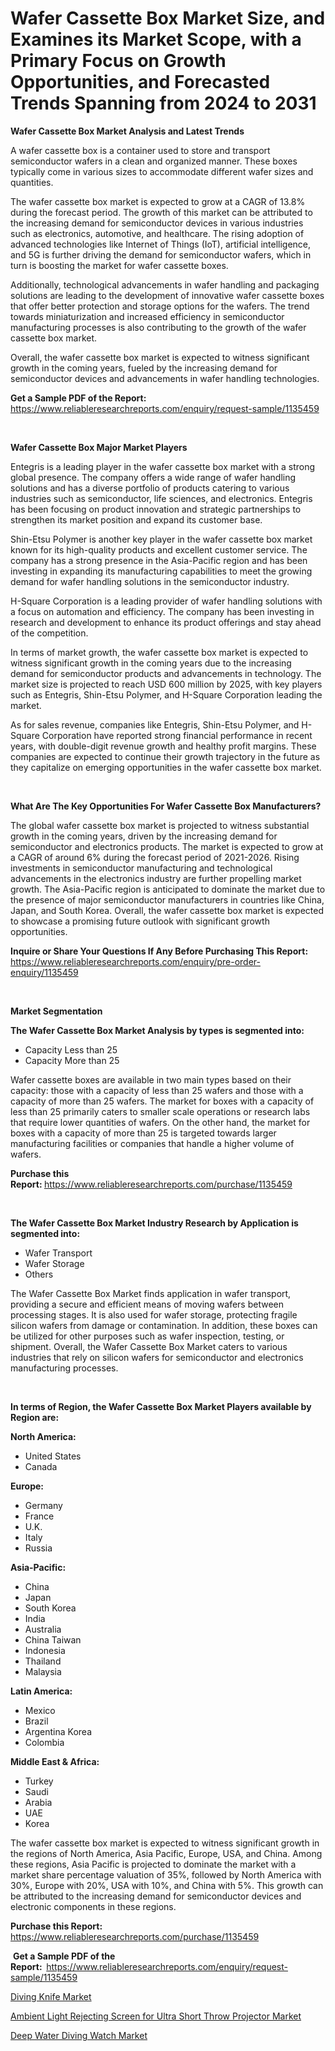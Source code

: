 <p><h1>Wafer Cassette Box Market Size, and Examines its Market Scope, with a Primary Focus on Growth Opportunities, and Forecasted Trends Spanning from 2024 to 2031</h1></p><p><strong>Wafer Cassette Box Market Analysis and Latest Trends</strong></p>
<p><p>A wafer cassette box is a container used to store and transport semiconductor wafers in a clean and organized manner. These boxes typically come in various sizes to accommodate different wafer sizes and quantities.</p><p>The wafer cassette box market is expected to grow at a CAGR of 13.8% during the forecast period. The growth of this market can be attributed to the increasing demand for semiconductor devices in various industries such as electronics, automotive, and healthcare. The rising adoption of advanced technologies like Internet of Things (IoT), artificial intelligence, and 5G is further driving the demand for semiconductor wafers, which in turn is boosting the market for wafer cassette boxes.</p><p>Additionally, technological advancements in wafer handling and packaging solutions are leading to the development of innovative wafer cassette boxes that offer better protection and storage options for the wafers. The trend towards miniaturization and increased efficiency in semiconductor manufacturing processes is also contributing to the growth of the wafer cassette box market.</p><p>Overall, the wafer cassette box market is expected to witness significant growth in the coming years, fueled by the increasing demand for semiconductor devices and advancements in wafer handling technologies.</p></p>
<p><strong>Get a Sample PDF of the Report:&nbsp;</strong> <a href="https://www.reliableresearchreports.com/enquiry/request-sample/1135459">https://www.reliableresearchreports.com/enquiry/request-sample/1135459</a></p>
<p>&nbsp;</p>
<p><strong>Wafer Cassette Box Major Market Players</strong></p>
<p><p>Entegris is a leading player in the wafer cassette box market with a strong global presence. The company offers a wide range of wafer handling solutions and has a diverse portfolio of products catering to various industries such as semiconductor, life sciences, and electronics. Entegris has been focusing on product innovation and strategic partnerships to strengthen its market position and expand its customer base.</p><p>Shin-Etsu Polymer is another key player in the wafer cassette box market known for its high-quality products and excellent customer service. The company has a strong presence in the Asia-Pacific region and has been investing in expanding its manufacturing capabilities to meet the growing demand for wafer handling solutions in the semiconductor industry.</p><p>H-Square Corporation is a leading provider of wafer handling solutions with a focus on automation and efficiency. The company has been investing in research and development to enhance its product offerings and stay ahead of the competition.</p><p>In terms of market growth, the wafer cassette box market is expected to witness significant growth in the coming years due to the increasing demand for semiconductor products and advancements in technology. The market size is projected to reach USD 600 million by 2025, with key players such as Entegris, Shin-Etsu Polymer, and H-Square Corporation leading the market.</p><p>As for sales revenue, companies like Entegris, Shin-Etsu Polymer, and H-Square Corporation have reported strong financial performance in recent years, with double-digit revenue growth and healthy profit margins. These companies are expected to continue their growth trajectory in the future as they capitalize on emerging opportunities in the wafer cassette box market.</p></p>
<p>&nbsp;</p>
<p><strong>What Are The Key Opportunities For Wafer Cassette Box Manufacturers?</strong></p>
<p><p>The global wafer cassette box market is projected to witness substantial growth in the coming years, driven by the increasing demand for semiconductor and electronics products. The market is expected to grow at a CAGR of around 6% during the forecast period of 2021-2026. Rising investments in semiconductor manufacturing and technological advancements in the electronics industry are further propelling market growth. The Asia-Pacific region is anticipated to dominate the market due to the presence of major semiconductor manufacturers in countries like China, Japan, and South Korea. Overall, the wafer cassette box market is expected to showcase a promising future outlook with significant growth opportunities.</p></p>
<p><strong>Inquire or Share Your Questions If Any Before Purchasing This Report:</strong> <a href="https://www.reliableresearchreports.com/enquiry/pre-order-enquiry/1135459">https://www.reliableresearchreports.com/enquiry/pre-order-enquiry/1135459</a></p>
<p>&nbsp;</p>
<p><strong>Market Segmentation</strong></p>
<p><strong>The Wafer Cassette Box Market Analysis by types is segmented into:</strong></p>
<p><ul><li>Capacity Less than 25</li><li>Capacity More than 25</li></ul></p>
<p><p>Wafer cassette boxes are available in two main types based on their capacity: those with a capacity of less than 25 wafers and those with a capacity of more than 25 wafers. The market for boxes with a capacity of less than 25 primarily caters to smaller scale operations or research labs that require lower quantities of wafers. On the other hand, the market for boxes with a capacity of more than 25 is targeted towards larger manufacturing facilities or companies that handle a higher volume of wafers.</p></p>
<p><strong>Purchase this Report:&nbsp;</strong><a href="https://www.reliableresearchreports.com/purchase/1135459">https://www.reliableresearchreports.com/purchase/1135459</a></p>
<p>&nbsp;</p>
<p><strong>The Wafer Cassette Box Market Industry Research by Application is segmented into:</strong></p>
<p><ul><li>Wafer Transport</li><li>Wafer Storage</li><li>Others</li></ul></p>
<p><p>The Wafer Cassette Box Market finds application in wafer transport, providing a secure and efficient means of moving wafers between processing stages. It is also used for wafer storage, protecting fragile silicon wafers from damage or contamination. In addition, these boxes can be utilized for other purposes such as wafer inspection, testing, or shipment. Overall, the Wafer Cassette Box Market caters to various industries that rely on silicon wafers for semiconductor and electronics manufacturing processes.</p></p>
<p>&nbsp;</p>
<p><strong>In terms of Region, the Wafer Cassette Box Market Players available by Region are:</strong></p>
<p>
    <p> <strong> North America: </strong>
        <ul>
            <li>United States</li>
            <li>Canada</li>
        </ul>
        </p> 
    <p> <strong> Europe: </strong>
        <ul>
            <li>Germany</li>
            <li>France</li>
            <li>U.K.</li>
            <li>Italy</li>
            <li>Russia</li>
        </ul>
        </p> 
    <p> <strong> Asia-Pacific: </strong>
        <ul>
            <li>China</li>
            <li>Japan</li>
            <li>South Korea</li>
            <li>India</li>
            <li>Australia</li>
            <li>China Taiwan</li>
            <li>Indonesia</li>
            <li>Thailand</li>
            <li>Malaysia</li>
        </ul>
        </p> 
    <p> <strong> Latin America: </strong>
        <ul>
            <li>Mexico</li>
            <li>Brazil</li>
            <li>Argentina Korea</li>
            <li>Colombia</li>
        </ul>
        </p> 
    <p> <strong> Middle East & Africa: </strong>
        <ul>
            <li>Turkey</li>
            <li>Saudi</li>
            <li>Arabia</li>
            <li>UAE</li>
            <li>Korea</li>
        </ul>
    </p>
    </p>
<p><p>The wafer cassette box market is expected to witness significant growth in the regions of North America, Asia Pacific, Europe, USA, and China. Among these regions, Asia Pacific is projected to dominate the market with a market share percentage valuation of 35%, followed by North America with 30%, Europe with 20%, USA with 10%, and China with 5%. This growth can be attributed to the increasing demand for semiconductor devices and electronic components in these regions.</p></p>
<p><strong>Purchase this Report: </strong><a href="https://www.reliableresearchreports.com/purchase/1135459">https://www.reliableresearchreports.com/purchase/1135459</a></p>
<p>&nbsp;<strong>Get a Sample PDF of the Report:&nbsp;&nbsp;</strong><a href="https://www.reliableresearchreports.com/enquiry/request-sample/1135459">https://www.reliableresearchreports.com/enquiry/request-sample/1135459</a></p>
<p><strong></strong></p>
<p><p><a href="https://github.com/guneycigdem35/Market-Research-Report-List-2/blob/main/diving-knife-market.md">Diving Knife Market</a></p><p><a href="https://github.com/Paul14Anderson63/Market-Research-Report-List-3/blob/main/ambient-light-rejecting-screen-for-ultra-short-throw-projector-market.md">Ambient Light Rejecting Screen for Ultra Short Throw Projector Market</a></p><p><a href="https://github.com/biheemgalvinlouises6hokrh3h/Market-Research-Report-List-1/blob/main/deep-water-diving-watch-market.md">Deep Water Diving Watch Market</a></p></p>